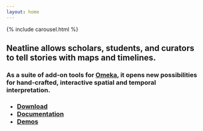 ```yaml
---
layout: home
---
```

{% include carousel.html %}

<div class="intro-text">
<h2>Neatline allows scholars, students, and curators to tell stories with maps and timelines.</h2>

<h3>As a suite of add-on tools for <a href="http://omeka.org">Omeka</a>, it opens new possibilities for hand-crafted, interactive spatial and temporal interpretation.<h3>


<ul class="navigation">
  <li id="neatline-download"><a href="http://omeka.org/add-ons/plugins/neatline/" title="Download the Neatline plugin.">Download</a></li>
  <li id="neatline-learn-more"><a href="http://docs.neatline.org" title="Learn more about Neatline.">Documentation</a></li>
  <li id="neatline-see-it"><a href="/demos/" title="See Neatline in action.">Demos</a></li>
</ul>

